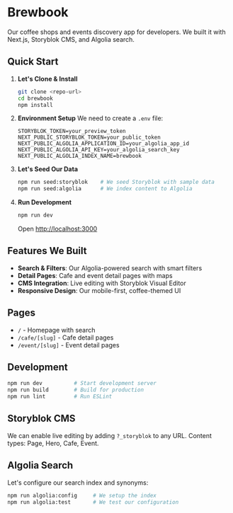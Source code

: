 # Brewbook

Our coffee shops and events discovery app for developers. We built it with Next.js, Storyblok CMS, and Algolia search.

## Quick Start

1. **Let's Clone & Install**

   ```bash
   git clone <repo-url>
   cd brewbook
   npm install
   ```

2. **Environment Setup**
   We need to create a `.env` file:

   ```env
   STORYBLOK_TOKEN=your_preview_token
   NEXT_PUBLIC_STORYBLOK_TOKEN=your_public_token
   NEXT_PUBLIC_ALGOLIA_APPLICATION_ID=your_algolia_app_id
   NEXT_PUBLIC_ALGOLIA_API_KEY=your_algolia_search_key
   NEXT_PUBLIC_ALGOLIA_INDEX_NAME=brewbook
   ```

3. **Let's Seed Our Data**

   ```bash
   npm run seed:storyblok    # We seed Storyblok with sample data
   npm run seed:algolia      # We index content to Algolia
   ```

4. **Run Development**
   ```bash
   npm run dev
   ```
   Open [http://localhost:3000](http://localhost:3000)

## Features We Built

- **Search & Filters**: Our Algolia-powered search with smart filters
- **Detail Pages**: Cafe and event detail pages with maps
- **CMS Integration**: Live editing with Storyblok Visual Editor
- **Responsive Design**: Our mobile-first, coffee-themed UI

## Pages

- `/` - Homepage with search
- `/cafe/[slug]` - Cafe detail pages
- `/event/[slug]` - Event detail pages

## Development

```bash
npm run dev          # Start development server
npm run build        # Build for production
npm run lint         # Run ESLint
```

## Storyblok CMS

We can enable live editing by adding `?_storyblok` to any URL. Content types: Page, Hero, Cafe, Event.

## Algolia Search

Let's configure our search index and synonyms:

```bash
npm run algolia:config     # We setup the index
npm run algolia:test       # We test our configuration
```
